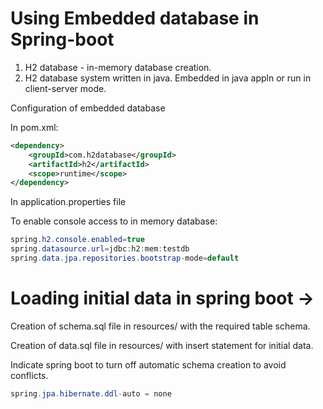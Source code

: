 # Using Embedded database in Spring-boot

1. H2 database - in-memory database creation.
2. H2 database system written in java. Embedded in java appln or run in client-server mode.

Configuration of embedded database

In pom.xml:
```xml
<dependency>
    <groupId>com.h2database</groupId>
    <artifactId>h2</artifactId>
    <scope>runtime</scope>
</dependency>
```

In application.properties file 

To enable console access to in memory database: 

```java
spring.h2.console.enabled=true
spring.datasource.url=jdbc:h2:mem:testdb
spring.data.jpa.repositories.bootstrap-mode=default

```

# Loading initial data in spring boot ->

Creation of schema.sql file in resources/ with the required table schema.

Creation of data.sql file in resources/ with insert statement for initial data.

Indicate spring boot to turn off automatic schema creation to avoid conflicts.
 
 ```java
 spring.jpa.hibernate.ddl-auto = none
 ```
 
 
